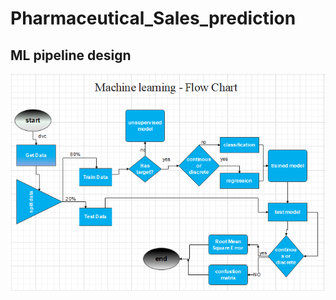# Pharmaceutical_Sales_prediction
## ML pipeline design

![pipeline_Image 1](https://github.com/RYees/Pharmaceutical_Sales_prediction/blob/main/pipeline.PNG)
